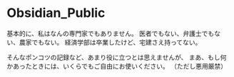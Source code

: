 # Obsidian_Public

基本的に、私はなんの専門家でもありません。
医者でもない、弁護士でもない、農家でもない。
経済学部は卒業したけど、宅建さえ持ってない。

そんなポンコツの記録など、あまり役に立つとは思えませんが、
まあ、もし何かあったときには、いくらでもご自由にお使いください。
（ただし悪用厳禁）
